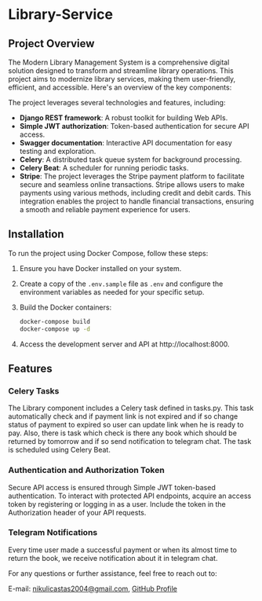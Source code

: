 # Library-Service

## Project Overview
The Modern Library Management System is a comprehensive digital solution designed to transform and streamline library operations. This project aims to modernize library services, making them user-friendly, efficient, and accessible. Here's an overview of the key components:

The project leverages several technologies and features, including:

- **Django REST framework**: A robust toolkit for building Web APIs.
- **Simple JWT authorization**: Token-based authentication for secure API access.
- **Swagger documentation**: Interactive API documentation for easy testing and exploration.
- **Celery**: A distributed task queue system for background processing.
- **Celery Beat**: A scheduler for running periodic tasks.
- **Stripe**: The project leverages the Stripe payment platform to facilitate secure and seamless online transactions. Stripe allows users to make payments using various methods, including credit and debit cards. This integration enables the project to handle financial transactions, ensuring a smooth and reliable payment experience for users. 

## Installation

To run the project using Docker Compose, follow these steps:

1. Ensure you have Docker installed on your system.

2. Create a copy of the `.env.sample` file as `.env` and configure the environment variables as needed for your specific setup.

3. Build the Docker containers:

   ```bash
   docker-compose build
   docker-compose up -d
4. Access the development server and API at http://localhost:8000.

## Features

### Celery Tasks
The Library component includes a Celery task defined in tasks.py. This task automatically check and if payment link is not expired and if so change status of payment to expired so user can update link when he is ready to pay. Also, there is task which check is there any book which should be returned by tomorrow and if so send notification to telegram chat.  The task is scheduled using Celery Beat.

### Authentication and Authorization Token
Secure API access is ensured through Simple JWT token-based authentication. To interact with protected API endpoints, acquire an access token by registering or logging in as a user. Include the token in the Authorization header of your API requests.

### Telegram Notifications
Every time user made a successful payment or when its almost time to return the book, we receive notification about it in telegram chat.

For any questions or further assistance, feel free to reach out to:

E-mail: nikulicastas2004@gmail.com,
[GitHub Profile](https://github.com/StreetNik)